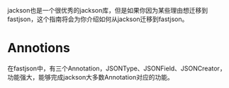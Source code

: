 jackson也是一个很优秀的jackson库，但是如果你因为某些理由想迁移到fastjson，这个指南将会为你介绍如何从jackson迁移到fastjson。

# Annotions
在fastjson中，有三个Annotation，JSONType、JSONField、JSONCreator，功能强大，能够完成jackson大多数Annotation对应的功能。